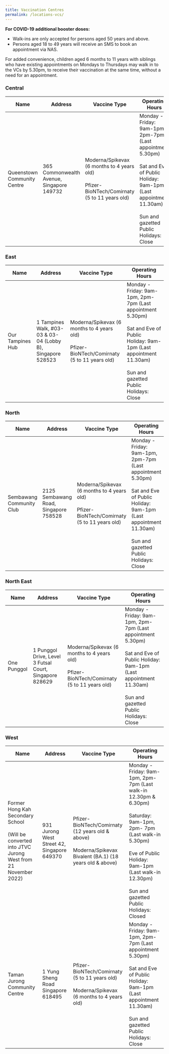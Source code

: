 ```yaml
---
title: Vaccination Centres
permalink: /locations-vcs/
---
```

**For COVID-19 additional booster doses:**

*   Walk-ins are only accepted for persons aged 50 years and above.
*   Persons aged 18 to 49 years will receive an SMS to book an appointment via NAS.

For added convenience, children aged 6 months to 11 years with siblings who have existing appointments on Mondays to Thursdays may walk in to the VCs by 5.30pm, to receive their vaccination at the same time, without a need for an appointment.

### **Central**
<table>
  <thead>
    <tr>
      <th>Name</th>
      <th>Address</th>
			<th>Vaccine Type</th>
			<th>Operating Hours</th>
    </tr>
  </thead>
  <tbody>	
    <tr>
      <td>Queenstown
Community Centre </td>
      <td>365 Commonwealth Avenue, Singapore
149732</td>
			<td>Moderna/Spikevax (6
months to 4 years old)<br><br>
Pfizer-
BioNTech/Comirnaty
(5 to 11 years old)</td>
			<td>Monday - Friday: 9am-1pm, 2pm-7pm (Last appointment 5.30pm)<br><br>Sat and Eve of Public Holiday: 9am-1pm (Last appointment 11.30am)<br><br>Sun and gazetted Public Holidays: Close</td>
    </tr>		
	</tbody>
</table>

### **East**
<table>
  <thead>
    <tr>
      <th>Name</th>
      <th>Address</th>
			<th>Vaccine Type</th>
			<th>Operating Hours</th>
    </tr>
  </thead>
  <tbody>	
    <tr>
      <td>Our Tampines Hub</td>
      <td>1 Tampines Walk, #03-03 & 03-04
(Lobby B), Singapore 528523</td>
			<td>Moderna/Spikevax (6
months to 4 years old)<br><br>
Pfizer-
BioNTech/Comirnaty
(5 to 11 years old)</td>
			<td>Monday - Friday: 9am-1pm, 2pm-7pm (Last appointment 5.30pm)<br><br>Sat and Eve of Public Holiday: 9am-1pm (Last appointment 11.30am)<br><br>Sun and gazetted Public Holidays: Close</td>
    </tr>
	</tbody>
</table>

### **North**
<table>
  <thead>
    <tr>
      <th>Name</th>
      <th>Address</th>
			<th>Vaccine Type</th>
			<th>Operating Hours</th>
    </tr>
  </thead>
  <tbody>	
    <tr>
      <td>Sembawang Community Club</td>
      <td>2125 Sembawang Road, Singapore
758528</td>
			<td>Moderna/Spikevax (6
months to 4 years old)<br><br>
Pfizer-
BioNTech/Comirnaty
(5 to 11 years old)</td>
			<td>Monday - Friday: 9am-1pm, 2pm-7pm (Last appointment 5.30pm)<br><br>Sat and Eve of Public Holiday: 9am-1pm (Last appointment 11.30am)<br><br>Sun and gazetted Public Holidays: Close</td>
    </tr>
	</tbody>
</table>

### **North East**
<table>
  <thead>
    <tr>
      <th>Name</th>
      <th>Address</th>
			<th>Vaccine Type</th>
			<th>Operating Hours</th>
    </tr>
  </thead>
  <tbody>	
    <tr>
      <td>One Punggol</td>
      <td>1 Punggol Drive, Level 3 Futsal Court,
Singapore 828629</td>
			<td>Moderna/Spikevax (6
months to 4 years old)<br><br>
Pfizer- BioNTech/Comirnaty
(5 to 11 years old)</td>
<td>Monday - Friday: 9am-1pm, 2pm-7pm (Last appointment 5.30pm)<br><br>Sat and Eve of Public Holiday: 9am-1pm (Last appointment 11.30am)<br><br>Sun and gazetted Public Holidays: Close</td>			
   </tr>
	</tbody>
</table>

### **West**
<table>
  <thead>
    <tr>
      <th>Name</th>
      <th>Address</th>
			<th>Vaccine Type</th>
			<th>Operating Hours</th>
    </tr>
  </thead>
  <tbody>	
    <tr>
      <td>Former Hong Kah Secondary School<br><br>(Will be
converted into JTVC Jurong West from 21 November 2022)</td>
      <td>931 Jurong West Street 42, Singapore 649370</td>
			<td>Pfizer-BioNTech/Comirnaty (12 years old & above)<br><br> Moderna/Spikevax Bivalent (BA.1) (18 years old & above)</td>
			<td>Monday - Friday: 9am-1pm, 2pm-7pm (Last walk-in 12.30pm & 6.30pm)<br><br>Saturday: 9am-1pm, 2pm- 7pm (Last walk-in
5.30pm)<br><br>Eve of Public Holiday:
9am-1pm (Last walk-in 12.30pm)<br><br>Sun and gazetted Public Holidays: Closed</td>
			 <tr>
      <td>Taman Jurong Community Centre</td>
      <td>1 Yung Sheng Road Singapore 618495</td>
			<td>Pfizer- BioNTech/Comirnaty (5 to 11 years old)<br><br> Moderna/Spikevax (6 months to 4 years old)</td>
			<td>Monday - Friday: 9am-1pm, 2pm-7pm (Last appointment 5.30pm)<br><br>Sat and Eve of Public Holiday: 9am-1pm (Last appointment 11.30am)<br><br>Sun and gazetted Public Holidays: Close</td>